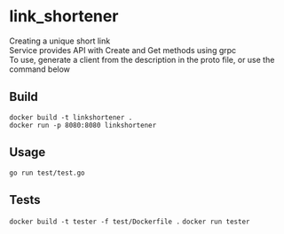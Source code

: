 # link_shortener

Creating a unique short link  
Service provides API with Create and Get methods using grpc  
To use, generate a client from the description in the proto file, or use the command below  

## Build

`docker build -t linkshortener .`  
`docker run -p 8080:8080 linkshortener`

## Usage

`go run test/test.go`

## Tests

`docker build -t tester -f test/Dockerfile .`
`docker run tester`
